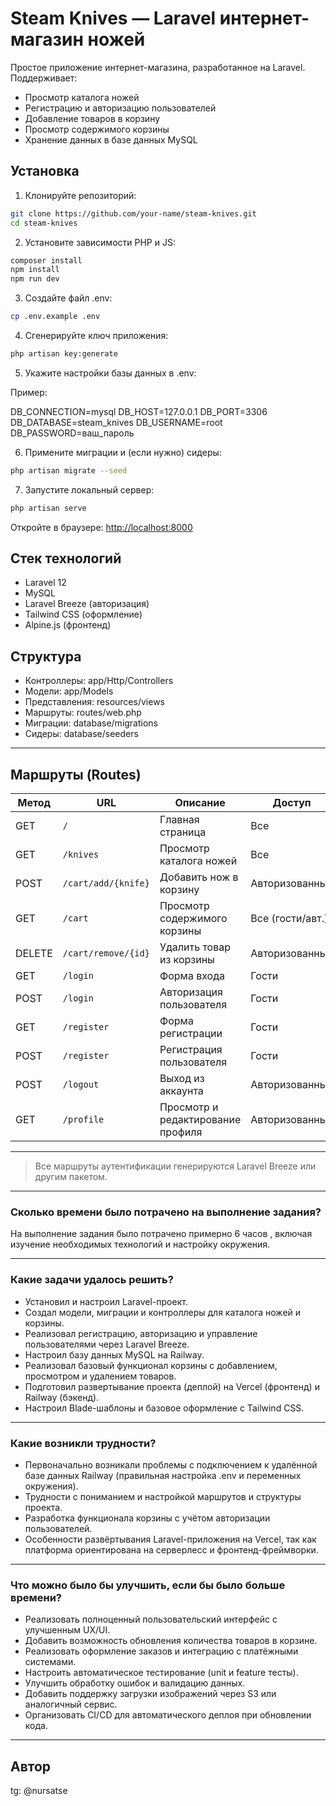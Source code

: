 # Steam Knives — Laravel интернет-магазин ножей

Простое приложение интернет-магазина, разработанное на Laravel. Поддерживает:

* Просмотр каталога ножей
* Регистрацию и авторизацию пользователей
* Добавление товаров в корзину
* Просмотр содержимого корзины
* Хранение данных в базе данных MySQL

## Установка

1. Клонируйте репозиторий:

```bash
git clone https://github.com/your-name/steam-knives.git
cd steam-knives
```

2. Установите зависимости PHP и JS:

```bash
composer install
npm install
npm run dev
```

3. Создайте файл .env:

```bash
cp .env.example .env
```

4. Сгенерируйте ключ приложения:

```bash
php artisan key:generate
```

5. Укажите настройки базы данных в .env:

Пример:

DB\_CONNECTION=mysql
DB\_HOST=127.0.0.1
DB\_PORT=3306
DB\_DATABASE=steam\_knives
DB\_USERNAME=root
DB\_PASSWORD=ваш\_пароль

6. Примените миграции и (если нужно) сидеры:

```bash
php artisan migrate --seed
```

7. Запустите локальный сервер:

```bash
php artisan serve
```

Откройте в браузере: [http://localhost:8000](http://localhost:8000)

## Стек технологий

* Laravel 12
* MySQL
* Laravel Breeze (авторизация)
* Tailwind CSS (оформление)
* Alpine.js (фронтенд)

## Структура

* Контроллеры: app/Http/Controllers
* Модели: app/Models
* Представления: resources/views
* Маршруты: routes/web.php
* Миграции: database/migrations
* Сидеры: database/seeders

---

## Маршруты (Routes)

| Метод  | URL                 | Описание                          | Доступ           |
| ------ | ------------------- | --------------------------------- | ---------------- |
| GET    | `/`                 | Главная страница                  | Все              |
| GET    | `/knives`           | Просмотр каталога ножей           | Все              |
| POST   | `/cart/add/{knife}` | Добавить нож в корзину            | Авторизованные   |
| GET    | `/cart`             | Просмотр содержимого корзины      | Все (гости/авт.) |
| DELETE | `/cart/remove/{id}` | Удалить товар из корзины          | Авторизованные   |
| GET    | `/login`            | Форма входа                       | Гости            |
| POST   | `/login`            | Авторизация пользователя          | Гости            |
| GET    | `/register`         | Форма регистрации                 | Гости            |
| POST   | `/register`         | Регистрация пользователя          | Гости            |
| POST   | `/logout`           | Выход из аккаунта                 | Авторизованные   |
| GET    | `/profile`          | Просмотр и редактирование профиля | Авторизованные   |

---

> Все маршруты аутентификации генерируются Laravel Breeze или другим пакетом.

---

### Сколько времени было потрачено на выполнение задания?

На выполнение задания было потрачено примерно 6 часов , включая изучение необходимых технологий и настройку окружения.

---

### Какие задачи удалось решить?

* Установил и настроил Laravel-проект.
* Создал модели, миграции и контроллеры для каталога ножей и корзины.
* Реализовал регистрацию, авторизацию и управление пользователями через Laravel Breeze.
* Настроил базу данных MySQL на Railway.
* Реализовал базовый функционал корзины с добавлением, просмотром и удалением товаров.
* Подготовил развертывание проекта (деплой) на Vercel (фронтенд) и Railway (бэкенд).
* Настроил Blade-шаблоны и базовое оформление с Tailwind CSS.

---

### Какие возникли трудности?

* Первоначально возникали проблемы с подключением к удалённой базе данных Railway (правильная настройка .env и переменных окружения).
* Трудности с пониманием и настройкой маршрутов и структуры проекта.
* Разработка функционала корзины с учётом авторизации пользователей.
* Особенности развёртывания Laravel-приложения на Vercel, так как платформа ориентирована на серверлесс и фронтенд-фреймворки.

---

### Что можно было бы улучшить, если бы было больше времени?

* Реализовать полноценный пользовательский интерфейс с улучшенным UX/UI.
* Добавить возможность обновления количества товаров в корзине.
* Реализовать оформление заказов и интеграцию с платёжными системами.
* Настроить автоматическое тестирование (unit и feature тесты).
* Улучшить обработку ошибок и валидацию данных.
* Добавить поддержку загрузки изображений через S3 или аналогичный сервис.
* Организовать CI/CD для автоматического деплоя при обновлении кода.

---



## Автор

tg: @nursatse

